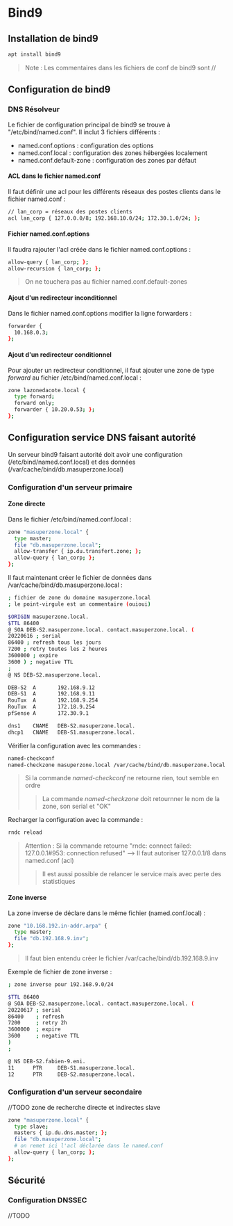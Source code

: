 # Bind9
## Installation de bind9

```bash
apt install bind9
```

> Note : Les commentaires dans les fichiers de conf de bind9 sont //

## Configuration de bind9

### DNS Résolveur

Le fichier de configuration principal de bind9 se trouve à "/etc/bind/named.conf". Il inclut 3 fichiers différents :
- named.conf.options : configuration des options
- named.conf.local : configuration des zones hébergées localement
- named.conf.default-zone : configuration des zones par défaut

#### ACL dans le fichier named.conf

Il faut définir une acl pour les différents réseaux des postes clients dans le fichier named.conf :

```bash 
// lan_corp = réseaux des postes clients
acl lan_corp { 127.0.0.0/8; 192.168.10.0/24; 172.30.1.0/24; };
```

#### Fichier named.conf.options

Il faudra rajouter l'acl créée dans le fichier named.conf.options :

```bash
allow-query { lan_corp; };
allow-recursion { lan_corp; };
```

> On ne touchera pas au fichier named.conf.default-zones

#### Ajout d'un redirecteur inconditionnel

Dans le fichier named.conf.options modifier la ligne forwarders :

```bash
forwarder {
  10.168.0.3;
};
```

#### Ajout d'un redirecteur conditionnel

Pour ajouter un redirecteur conditionnel, il faut ajouter une zone de type *forward* au fichier /etc/bind/named.conf.local :

```bash
zone lazonedacote.local {
  type forward;
  forward only;
  forwarder { 10.20.0.53; };
};
```

## Configuration service DNS faisant autorité

Un serveur bind9 faisant autorité doit avoir une configuration (/etc/bind/named.conf.local) et des données (/var/cache/bind/db.masuperzone.local)

### Configuration d'un serveur primaire

#### Zone directe 

Dans le fichier /etc/bind/named.conf.local : 

```bash
zone "masuperzone.local" {
  type master;
  file "db.masuperzone.local";
  allow-transfer { ip.du.transfert.zone; };
  allow-query { lan_corp; };
};
```
Il faut maintenant créer le fichier de données dans /var/cache/bind/db.masuperzone.local :

```bash
; fichier de zone du domaine masuperzone.local
; le point-virgule est un commentaire (ouioui)

$ORIGIN masuperzone.local.
$TTL 86400
@ SOA DEB-S2.masuperzone.local. contact.masuperzone.local. (
20220616 ; serial
86400 ; refresh tous les jours
7200 ; retry toutes les 2 heures
3600000 ; expire
3600 ) ; negative TTL
;
@ NS DEB-S2.masuperzone.local.

DEB-S2  A       192.168.9.12
DEB-S1  A       192.168.9.11
RouTux  A       192.168.9.254
RouTux  A       172.18.9.254
pfSense A       172.30.9.1

dns1    CNAME   DEB-S2.masuperzone.local.
dhcp1   CNAME   DEB-S1.masuperzone.local.

```

Vérifier la configuration avec les commandes : 

```bash
named-checkconf
named-checkzone masuperzone.local /var/cache/bind/db.masuperzone.local
```
> Si la commande *named-checkconf* ne retourne rien, tout semble en ordre
> > La commande *named-checkzone* doit retournner le nom de la zone, son serial et "OK"

Recharger la configuration avec la commande :

```bash
rndc reload
```
> Attention : Si la commande retourne "rndc: connect failed: 127.0.0.1#953: connection refused" --> Il faut autoriser 127.0.0.1/8 dans named.conf (acl)
> > Il est aussi possible de relancer le service mais avec perte des statistiques

#### Zone inverse

La zone inverse de déclare dans le même fichier (named.conf.local) :

```bash
zone "10.168.192.in-addr.arpa" {
  type master;
  file "db.192.168.9.inv";
};
```
> Il faut bien entendu créer le fichier /var/cache/bind/db.192.168.9.inv

Exemple de fichier de zone inverse :

```bash
; zone inverse pour 192.168.9.0/24

$TTL 86400
@ SOA DEB-S2.masuperzone.local. contact.masuperzone.local. (
20220617 ; serial
86400    ; refresh
7200     ; retry 2h
3600000  ; expire
3600     ; negative TTL
)
;

@ NS DEB-S2.fabien-9.eni.
11      PTR     DEB-S1.masuperzone.local.
12      PTR     DEB-S2.masuperzone.local.

```

### Configuration d'un serveur secondaire
//TODO zone de recherche directe et indirectes slave

```bash
zone "masuperzone.local" {
  type slave;
  masters { ip.du.dns.master; };
  file "db.masuperzone.local";
  # on remet ici l'acl déclarée dans le named.conf
  allow-query { lan_corp; }; 
};
```

## Sécurité

### Configuration DNSSEC

//TODO
